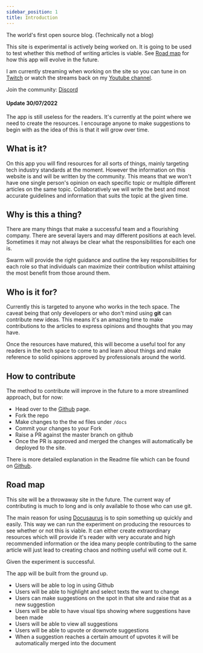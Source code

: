```yaml
---
sidebar_position: 1
title: Introduction
---
```


The world's first open source blog. (Technically not a blog)

This site is experimental is actively being worked on. It is going to be used to test whether this method of writing articles is viable. See [Road map](#road-map) for how this app will evolve in the future.

I am currently streaming when working on the site so you can tune in on [Twitch](https://www.twitch.tv/ridhwanio) or watch the streams back on my [Youtube channel](https://www.youtube.com/watch?v=pjo7yp0_3p4).

Join the community: [Discord](https://discord.gg/sSZYHBUxPa)

#### Update 30/07/2022

The app is still useless for the readers. It's currently at the point where we need to create the resources. I encourage anyone to make suggestions to begin with as the idea of this is that it will grow over time.

## What is it?

On this app you will find resources for all sorts of things, mainly targeting tech industry standards at the moment. However the information on this website is and will be written by the community. This means that we won't have one single person's opinion on each specific topic or multiple different articles on the same topic. Collaboratively we will write the best and most accurate guidelines and information that suits the topic at the given time.

## Why is this a thing?

There are many things that make a successful team and a flourishing company. There are several layers and may different positions at each level. Sometimes it may not always be clear what the responsibilities for each one is.

Swarm will provide the right guidance and outline the key responsibilities for each role so that individuals can maximize their contribution whilst attaining the most benefit from those around them.

## Who is it for?

Currently this is targeted to anyone who works in the tech space. The caveat being that only developers or who don't mind using **git** can contribute new ideas. This means it's an amazing time to make contributions to the articles to express opinions and thoughts that you may have.

Once the resources have matured, this will become a useful tool for any readers in the tech space to come to and learn about things and make reference to solid opinions approved by professionals around the world.

## How to contribute

The method to contribute will improve in the future to a more streamlined approach, but for now:

- Head over to the [Github](https://github.com/RidhwanDev/Swarm/) page.
- Fork the repo
- Make changes to the the `md` files under `/docs`
- Commit your changes to your Fork
- Raise a PR against the master branch on github
- Once the PR is approved and merged the changes will automatically be deployed to the site.

There is more detailed explanation in the Readme file which can be found on [Github](https://github.com/RidhwanDev/Swarm/).

## Road map

This site will be a throwaway site in the future. The current way of contributing is much to long and is only available to those who can use git.

The main reason for using [Docusaurus](https://docusaurus.io/) is to spin something up quickly and easily. This way we can run the experiment on producing the resources to see whether or not this is viable. It can either create extraordinary resources which will provide it's reader with very accurate and high recommended information or the idea many people contributing to the same article will just lead to creating chaos and nothing useful will come out it.

Given the experiment is successful.

The app will be built from the ground up.

- Users will be able to log in using Github
- Users will be able to highlight and select texts the want to change
- Users can make suggestions on the spot in that site and raise that as a new suggestion
- Users will be able to have visual tips showing where suggestions have been made
- Users will be able to view all suggestions
- Users will be able to upvote or downvote suggestions
- When a suggestion reaches a certain amount of upvotes it will be automatically merged into the document
